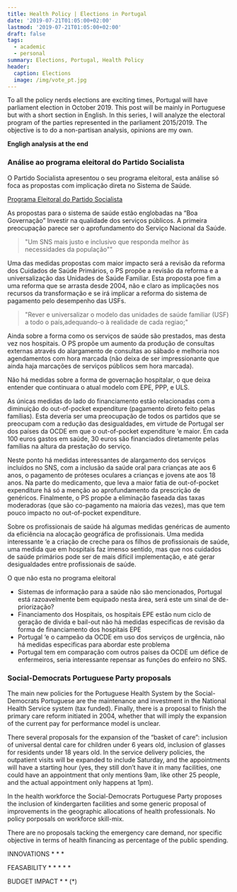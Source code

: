 ```yaml
---
title: Health Policy | Elections in Portugal  
date: '2019-07-21T01:05:00+02:00'
lastmod: '2019-07-21T01:05:00+02:00'
draft: false
tags:
  - academic
  - personal
summary: Elections, Portugal, Health Policy
header:
  caption: Elections
  image: /img/vote_pt.jpg
---
```



To all the policy nerds elections are exciting times, Portugal will have parliament election in October 2019. This post will be mainly in Portuguese but with a short section in English.  In this series, I will analyze the electoral program of the parties represented in the parliament 2015/2019. The objective is to do a non-partisan analysis, opinions are my own. 

__Engligh analysis at the end__

### Análise ao programa eleitoral do Partido Socialista

O Partido Socialista apresentou o seu programa eleitoral, esta análise só foca as propostas com implicação direta no Sistema de Saúde.  

[Programa Eleitoral do Partido Socialista](https://www.ps.pt/programa-eleitoral-ps-legislativas2019.pdf)

As propostas para o sistema de saúde estão englobadas na “Boa Governação” Investir na qualidade dos serviços públicos. A primeira preocupação parece ser o aprofundamento do Serviço Nacional da Saúde. 

> "Um SNS mais justo e inclusivo que responda melhor às necessidades da população""

Uma das medidas propostas com maior impacto será a revisão da reforma dos Cuidados de Saúde Primários, o PS propõe a revisão da reforma e a universalização das Unidades de Saúde Familiar. Esta proposta poe fim a uma reforma que se arrasta desde 2004, não e claro as implicações nos recursos da transformação e se irá implicar a reforma do sistema de pagamento pelo desempenho das USFs.    

> "Rever e universalizar o modelo das unidades de saúde familiar (USF) a todo o país,adequando-o à realidade de cada regiao;"

Ainda sobre a forma como os serviços de saúde são prestados, mas desta vez nos hospitais. O PS propõe um aumento da produção de consultas externas através do alargamento de consultas ao sábado e melhoria nos agendamentos com hora marcada (não deixa de ser impressionante que ainda haja marcações de serviços públicos sem hora marcada). 

Não há medidas sobre a forma de governação hospitalar, o que deixa entender que continuara o atual modelo com EPE, PPP, e ULS. 

As únicas medidas do lado do financiamento estão relacionadas com a diminuição do out-of-pocket expenditure (pagamento direto feito pelas famílias). Esta deveria ser uma preocupação de todos os partidos que se preocupam com a redução das desigualdades, em virtude de Portugal ser dos países da OCDE em que o out-of-pocket expenditure ‘e maior. Em cada 100 euros gastos em saúde, 30 euros são financiados diretamente pelas famílias na altura da prestação do serviço. 

Neste ponto há medidas interessantes de alargamento dos serviços incluídos no SNS, com a inclusão da saúde oral para crianças ate aos 6 anos, o pagamento de próteses oculares a crianças e jovens ate aos 18 anos. Na parte do medicamento, que leva a maior fatia de out-of-pocket expenditure há só a menção ao aprofundamento da prescrição de genéricos. Finalmente, o PS propõe a eliminação faseada das taxas moderadoras (que são co-pagamento na maioria das vezes), mas que tem pouco impacto no out-of-pocket expenditure.   

Sobre os profissionais de saúde há algumas medidas genéricas de aumento da eficiência na alocação geográfica de profissionais. Uma medida interessante ‘e a criação de creche para os filhos de profissionais de saúde, uma medida que em hospitais faz imenso sentido, mas que nos cuidados de saúde primários pode ser de mais difícil implementação, e até gerar desigualdades entre profissionais de saúde.

O que não esta no programa eleitoral 
- Sistemas de informação para a saúde não são mencionados, Portugal está razoavelmente bem equipado nesta área, será este um sinal de de-priorização? 
- Financiamento dos Hospitais, os hospitais EPE estão num ciclo de geração de divida e bail-out não há medidas especificas de revisão da forma de financiamento dos hospitais EPE
- Portugal ‘e o campeão da OCDE em uso dos serviços de urgência, não há medidas especificas para abordar este problema
- Portugal tem em comparação com outros países da OCDE um défice de enfermeiros, seria interessante repensar as funções do enfeiro no SNS.

 

### Social-Democrats Portuguese Party proposals 

The main new policies for the Portuguese Health System by the Social-Democrats Portuguese are the maintenance and investment in the National Health Service system (tax funded). Finally, there is a proposal to finish the primary care reform initiated in 2004, whether that will imply the expansion of the current pay for performance model is unclear. 

There several proposals for the expansion of the “basket of care”: inclusion of universal dental care for children under 6 years old, inclusion of glasses for residents under 18 years old. In the service delivery policies, the outpatient visits will be expanded to include Saturday, and the appointments will have a starting hour (yes, they still don’t have it in many facilities, one could have an appointment that only mentions 9am, like other 25 people, and the actual appointment only happens at 1pm). 

In the health workforce the Social-Democrats Portuguese Party proposes the inclusion of kindergarten facilities and some generic proposal of improvements in the geographic allocations of health professionals. No policy porposals on workforce skill-mix. 

There are no proposals tacking the emergency care demand, nor specific objective in terms of health financing as percentage of the public spending.  

INNOVATIONS   * * *

FEASABILITY   * * * * *

BUDGET IMPACT * * (*)
